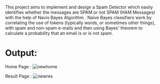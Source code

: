 This project aims to implement and design a Spam Detector which easily identifies whether the messages are SPAM  or not SPAM (HAM Messages) with the help of Navis Bayes Algorithm . 
Naive Bayes classifiers work by correlating the use of tokens (typically words, or sometimes other things), with spam and non-spam e-mails and then using Bayes' theorem to calculate a probability that an email is or is not spam.
# Output:
Home Page :
![newhome](https://user-images.githubusercontent.com/80853109/141606176-82ae690d-51b7-4e1d-a96c-42fbaee978a4.jpeg)

Result Page :
![newres](https://user-images.githubusercontent.com/80853109/141606188-9edd4a91-dc5c-4c52-9c94-153f6f2c93a0.jpeg)
